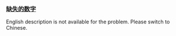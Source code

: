### [缺失的数字 ](https://leetcode.com/problems/que-shi-de-shu-zi-lcof)

English description is not available for the problem. Please switch to Chinese.